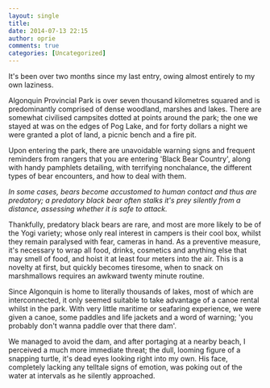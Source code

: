 ```yaml
---
layout: single
title: 
date: 2014-07-13 22:15
author: oprie
comments: true
categories: [Uncategorized]
---
```

It's been over two months since my last entry, owing almost entirely to my own laziness.

Algonquin Provincial Park is over seven thousand kilometres squared and is predominantly comprised of dense woodland, marshes and lakes. There are somewhat civilised campsites dotted at points around the park; the one we stayed at was on the edges of Pog Lake, and for forty dollars a night we were granted a plot of land, a picnic bench and a fire pit.

Upon entering the park, there are unavoidable warning signs and frequent reminders from rangers that you are entering 'Black Bear Country', along with handy pamphlets detailing, with terrifying nonchalance, the different types of bear encounters, and how to deal with them. 

<em>In some cases, bears become accustomed to human contact and thus are predatory; a predatory black bear often stalks it's prey silently from a distance, assessing whether it is safe to attack.</em>

Thankfully, predatory black bears are rare, and most are more likely to be of the Yogi variety; whose only real interest in campers is their cool box, whilst they remain paralysed with fear, cameras in hand. As a preventive measure, it's necessary to wrap all food, drinks, cosmetics and anything else that may smell of food, and hoist it at least four meters into the air. This is a novelty at first, but quickly becomes tiresome, when to snack on marshmallows requires an awkward twenty minute routine. 

Since Algonquin is home to literally thousands of lakes, most of which are interconnected, it only seemed suitable to take advantage of a canoe rental whilst in the park. With very little maritime or seafaring experience, we were given a canoe, some paddles and life jackets and a word of warning; 'you probably don't wanna paddle over that there dam'. 

We managed to avoid the dam, and after portaging at a nearby beach, I perceived a much more immediate threat; the dull, looming figure of a snapping turtle, it's dead eyes looking right into my own. His face, completely lacking any telltale signs of emotion, was poking out of the water at intervals as he silently approached.
